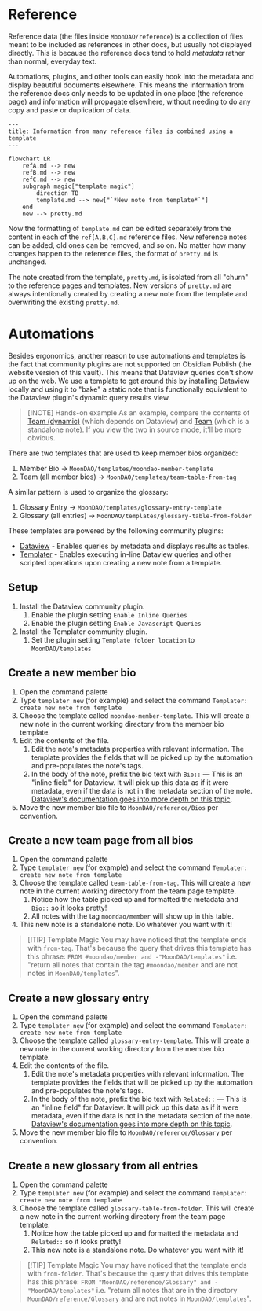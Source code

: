 # Reference
Reference data (the files inside `MoonDAO/reference`) is a collection of files meant to be included as references in other docs, but usually not displayed directly. This is because the reference docs tend to hold _metadata_ rather than normal, everyday text.

Automations, plugins, and other tools can easily hook into the metadata and display beautiful documents elsewhere. This means the information from the reference docs only needs to be updated in one place (the reference page) and information will propagate elsewhere, without needing to do any copy and paste or duplication of data.

```mermaid
---
title: Information from many reference files is combined using a template
---

flowchart LR
	refA.md --> new
	refB.md --> new
	refC.md --> new
	subgraph magic["template magic"]
		direction TB
		template.md --> new["`*New note from template*`"] 
	end
	new --> pretty.md
```
Now the formatting of `template.md` can be edited separately from the content in each of the `ref[A,B,C].md` reference files. New reference notes can be added, old ones can be removed, and so on. No matter how many changes happen to the reference files, the format of `pretty.md` is unchanged.

The note created from the template, `pretty.md`, is isolated from all "churn" to the reference pages and templates. New versions of `pretty.md` are always intentionally created by creating a new note from the template and overwriting the existing `pretty.md`.
# Automations
Besides ergonomics, another reason to use automations and templates is the fact that community plugins are not supported on Obsidian Publish (the website version of this vault). This means that Dataview queries don't show up on the web. We use a template to get around this by installing Dataview locally and using it to "bake" a static note that is functionally equivalent to the Dataview plugin's dynamic query results view.

> [!NOTE] Hands-on example
 As an example, compare the contents of [Team (dynamic)](Team%20(dynamic).md) (which depends on Dataview) and [Team](Team.md) (which is a standalone note). If you view the two in source mode, it'll be more obvious.

There are two templates that are used to keep member bios organized:
1. Member Bio → `MoonDAO/templates/moondao-member-template`
2. Team (all member bios) → `MoonDAO/templates/team-table-from-tag`

A similar pattern is used to organize the glossary:
1. Glossary Entry → `MoonDAO/templates/glossary-entry-template`
2. Glossary (all entries) → `MoonDAO/templates/glossary-table-from-folder`

These templates are powered by the following community plugins:
* [Dataview](https://blacksmithgu.github.io/obsidian-dataview/) - Enables queries by metadata and displays results as tables.
* [Templater](https://silentvoid13.github.io/Templater/introduction.html) - Enables executing in-line Dataview queries and other scripted operations upon creating a new note from a template.
## Setup
1. Install the Dataview community plugin.
	1. Enable the plugin setting `Enable Inline Queries`
	2. Enable the plugin setting `Enable Javascript Queries`
2. Install the Templater community plugin.
	1. Set the plugin setting `Template folder location` to `MoonDAO/templates`
## Create a new member bio
1. Open the command palette
2. Type `templater new` (for example) and select the command `Templater: create new note from template`
3. Choose the template called `moondao-member-template`. This will create a new note in the current working directory from the member bio template.
4. Edit the contents of the file.
	1. Edit the note's metadata properties with relevant information. The template provides the fields that will be picked up by the automation and pre-populates the note's tags.
	2. In the body of the note, prefix the bio text with `Bio::` — This is an "inline field" for Dataview. It will pick up this data as if it were metadata, even if the data is not in the metadata section of the note. [Dataview's documentation goes into more depth on this topic](https://blacksmithgu.github.io/obsidian-dataview/annotation/add-metadata/#inline-fields).
5. Move the new member bio file to `MoonDAO/reference/Bios` per convention.
## Create a new team page from all bios
1. Open the command palette
2. Type `templater new` (for example) and select the command `Templater: create new note from template`
3. Choose the template called `team-table-from-tag`. This will create a new note in the current working directory from the team page template.
	1. Notice how the table picked up and formatted the metadata and `Bio::` so it looks pretty!
	2. All notes with the tag `moondao/member` will show up in this table.
4. This new note is a standalone note. Do whatever you want with it! 

> [!TIP] Template Magic
> You may have noticed that the template ends with `from-tag`. That's because the query that drives this template has this phrase: `FROM #moondao/member and -"MoonDAO/templates"` i.e. "return all notes that contain the tag `#moondao/member` and are not notes in `MoonDAO/templates`".
## Create a new glossary entry
1. Open the command palette
2. Type `templater new` (for example) and select the command `Templater: create new note from template`
3. Choose the template called `glossary-entry-template`. This will create a new note in the current working directory from the member bio template.
4. Edit the contents of the file.
	1. Edit the note's metadata properties with relevant information. The template provides the fields that will be picked up by the automation and pre-populates the note's tags.
	2. In the body of the note, prefix the bio text with `Related::` — This is an "inline field" for Dataview. It will pick up this data as if it were metadata, even if the data is not in the metadata section of the note. [Dataview's documentation goes into more depth on this topic](https://blacksmithgu.github.io/obsidian-dataview/annotation/add-metadata/#inline-fields).
5. Move the new member bio file to `MoonDAO/reference/Glossary` per convention.

## Create a new glossary from all entries
1. Open the command palette
2. Type `templater new` (for example) and select the command `Templater: create new note from template`
3. Choose the template called `glossary-table-from-folder`. This will create a new note in the current working directory from the team page template.
	1. Notice how the table picked up and formatted the metadata and `Related::` so it looks pretty!
	2. This new note is a standalone note. Do whatever you want with it! 

> [!TIP] Template Magic
> You may have noticed that the template ends with `from-folder`. That's because the query that drives this template has this phrase: `FROM "MoonDAO/reference/Glossary" and -"MoonDAO/templates"` i.e. "return all notes that are in the directory `MoonDAO/reference/Glossary` and are not notes in `MoonDAO/templates`".